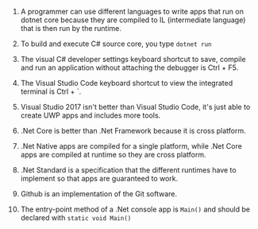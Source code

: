 1. A programmer can use different languages to write apps that run on dotnet core because they are compiled to IL (intermediate language) that is then run by the runtime.

2. To build and execute C# source core, you type `dotnet run`

3. The visual C# developer settings keyboard shortcut to save, compile and run an application without attaching the debugger is Ctrl + F5.

4. The Visual Studio Code keyboard shortcut to view the integrated terminal is Ctrl + `.

5. Visual Studio 2017 isn't better than Visual Studio Code, it's just able to create UWP apps and includes more tools.

6. .Net Core is better than .Net Framework because it is cross platform.

7. .Net Native apps are compiled for a single platform, while .Net Core apps are compiled at runtime so they are cross platform.

8. .Net Standard is a specification that the different runtimes have to implement so that apps are guaranteed to work.

9. Github is an implementation of the Git software.

10. The entry-point method of a .Net console app is `Main()` and should be declared with `static void Main()`